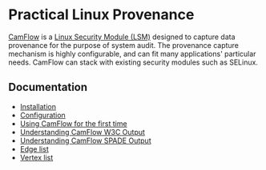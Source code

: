 # Practical Linux Provenance

[CamFlow](http://camflow.org/) is a [Linux Security Module (LSM)](https://www.kernel.org/doc/htmldocs/lsm/) designed to capture data provenance for the purpose of system audit.
The provenance capture mechanism is highly configurable, and can fit many applications' particular needs.
CamFlow can stack with existing security modules such as SELinux.

## Documentation

* [Installation](./docs/installation.md)
* [Configuration](./docs/configuration.md)
* [Using CamFlow for the first time](./docs/tutorial.md)
* [Understanding CamFlow W3C Output](./docs/w3c.md)
* [Understanding CamFlow SPADE Output](./docs/spade.md)
* [Edge list](./docs/edges.md)
* [Vertex list](./docs/vertices.md)

